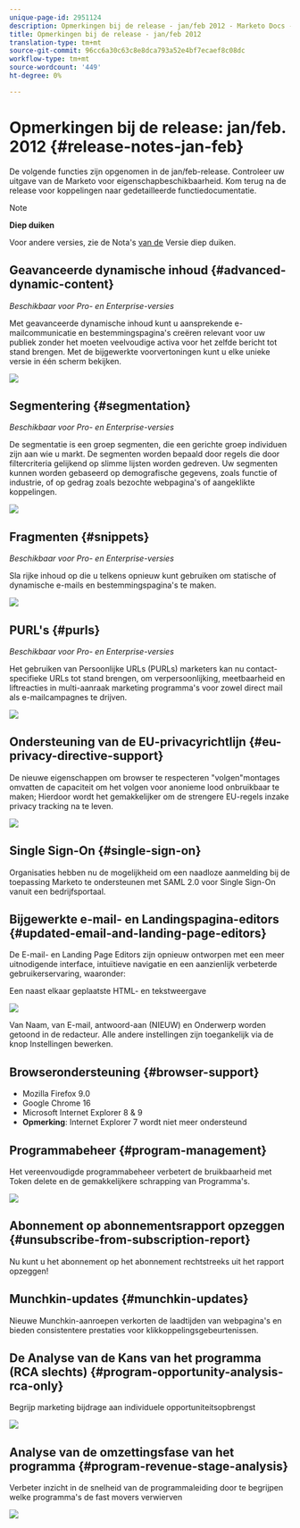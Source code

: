 ```yaml
---
unique-page-id: 2951124
description: Opmerkingen bij de release - jan/feb 2012 - Marketo Docs - Productdocumentatie
title: Opmerkingen bij de release - jan/feb 2012
translation-type: tm+mt
source-git-commit: 96cc6a30c63c8e8dca793a52e4bf7ecaef8c08dc
workflow-type: tm+mt
source-wordcount: '449'
ht-degree: 0%

---
```



# Opmerkingen bij de release: jan/feb. 2012 {#release-notes-jan-feb}

De volgende functies zijn opgenomen in de jan/feb-release. Controleer uw uitgave van de Marketo voor eigenschapbeschikbaarheid. Kom terug na de release voor koppelingen naar gedetailleerde functiedocumentatie.

>[!NOTE]
>
>**Diep duiken**
>
>Voor andere versies, zie de Nota&#39;s [van de](http://docs.marketo.com/display/docs/release+notes) Versie diep duiken.

## Geavanceerde dynamische inhoud {#advanced-dynamic-content}

*Beschikbaar voor Pro- en Enterprise-versies*

Met geavanceerde dynamische inhoud kunt u aansprekende e-mailcommunicatie en bestemmingspagina&#39;s creëren relevant voor uw publiek zonder het moeten veelvoudige activa voor het zelfde bericht tot stand brengen. Met de bijgewerkte voorvertoningen kunt u elke unieke versie in één scherm bekijken.

![](assets/image2014-9-23-9-3a50-3a27.png)

## Segmentering  {#segmentation}

*Beschikbaar voor Pro- en Enterprise-versies*

De segmentatie is een groep segmenten, die een gerichte groep individuen zijn aan wie u markt. De segmenten worden bepaald door regels die door filtercriteria gelijkend op slimme lijsten worden gedreven. Uw segmenten kunnen worden gebaseerd op demografische gegevens, zoals functie of industrie, of op gedrag zoals bezochte webpagina&#39;s of aangeklikte koppelingen.

![](assets/image2014-9-23-9-3a50-3a42.png)

## Fragmenten {#snippets}

*Beschikbaar voor Pro- en Enterprise-versies*

Sla rijke inhoud op die u telkens opnieuw kunt gebruiken om statische of dynamische e-mails en bestemmingspagina&#39;s te maken.

![](assets/image2014-9-23-9-3a50-3a58.png)

## PURL&#39;s {#purls}

*Beschikbaar voor Pro- en Enterprise-versies*

Het gebruiken van Persoonlijke URLs (PURLs) marketers kan nu contact-specifieke URLs tot stand brengen, om verpersoonlijking, meetbaarheid en liftreacties in multi-aanraak marketing programma&#39;s voor zowel direct mail als e-mailcampagnes te drijven.

![](assets/image2014-9-23-9-3a51-3a11.png)

## Ondersteuning van de EU-privacyrichtlijn {#eu-privacy-directive-support}

De nieuwe eigenschappen om browser te respecteren &quot;volgen&quot;montages omvatten de capaciteit om het volgen voor anonieme lood onbruikbaar te maken; Hierdoor wordt het gemakkelijker om de strengere EU-regels inzake privacy tracking na te leven.

![](assets/image2014-9-23-9-3a51-3a32.png)

## Single Sign-On {#single-sign-on}

Organisaties hebben nu de mogelijkheid om een naadloze aanmelding bij de toepassing Marketo te ondersteunen met SAML 2.0 voor Single Sign-On vanuit een bedrijfsportaal.

## Bijgewerkte e-mail- en Landingspagina-editors {#updated-email-and-landing-page-editors}

De E-mail- en Landing Page Editors zijn opnieuw ontworpen met een meer uitnodigende interface, intuïtieve navigatie en een aanzienlijk verbeterde gebruikerservaring, waaronder:

Een naast elkaar geplaatste HTML- en tekstweergave

![](assets/image2014-9-23-9-3a51-3a54.png)

Van Naam, van E-mail, antwoord-aan (NIEUW) en Onderwerp worden getoond in de redacteur. Alle andere instellingen zijn toegankelijk via de knop Instellingen bewerken.

## Browserondersteuning {#browser-support}

* Mozilla Firefox 9.0
* Google Chrome 16
* Microsoft Internet Explorer 8 &amp; 9
* **Opmerking**: Internet Explorer 7 wordt niet meer ondersteund

## Programmabeheer {#program-management}

Het vereenvoudigde programmabeheer verbetert de bruikbaarheid met Token delete en de gemakkelijkere schrapping van Programma&#39;s.

![](assets/image2014-9-23-9-3a52-3a11.png)

## Abonnement op abonnementsrapport opzeggen {#unsubscribe-from-subscription-report}

Nu kunt u het abonnement op het abonnement rechtstreeks uit het rapport opzeggen!

## Munchkin-updates {#munchkin-updates}

Nieuwe Munchkin-aanroepen verkorten de laadtijden van webpagina&#39;s en bieden consistentere prestaties voor klikkoppelingsgebeurtenissen.

## De Analyse van de Kans van het programma (RCA slechts) {#program-opportunity-analysis-rca-only}

Begrijp marketing bijdrage aan individuele opportuniteitsopbrengst

![](assets/image2014-9-23-9-3a52-3a30.png)

## Analyse van de omzettingsfase van het programma {#program-revenue-stage-analysis}

Verbeter inzicht in de snelheid van de programmaleiding door te begrijpen welke programma&#39;s de fast movers verwierven

![](assets/image2014-9-23-9-3a52-3a47.png)

